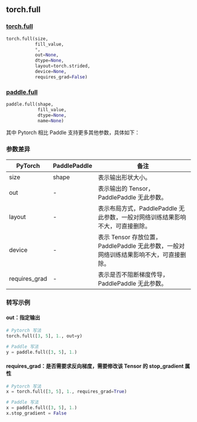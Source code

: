 ## torch.full

### [torch.full](https://pytorch.org/docs/stable/generated/torch.full.html?highlight=full#torch.full)

```python
torch.full(size,
           fill_value,
           *,
           out=None,
           dtype=None,
           layout=torch.strided,
           device=None,
           requires_grad=False)
```

### [paddle.full](https://www.paddlepaddle.org.cn/documentation/docs/zh/api/paddle/full_cn.html#full)

```python
paddle.full(shape,
            fill_value,
            dtype=None,
            name=None)
```

其中 Pytorch 相比 Paddle 支持更多其他参数，具体如下：
### 参数差异
| PyTorch       | PaddlePaddle | 备注                                                   |
| ------------- | ------------ | ------------------------------------------------------ |
| size          | shape        | 表示输出形状大小。                                     |
| out           | -            | 表示输出的 Tensor，PaddlePaddle 无此参数。               |
| layout        | -            | 表示布局方式，PaddlePaddle 无此参数，一般对网络训练结果影响不大，可直接删除。                   |
| device        | -            | 表示 Tensor 存放位置，PaddlePaddle 无此参数，一般对网络训练结果影响不大，可直接删除。                   |
| requires_grad | -            | 表示是否不阻断梯度传导，PaddlePaddle 无此参数。 |


### 转写示例
#### out：指定输出
```python
# Pytorch 写法
torch.full([3, 5], 1., out=y)

# Paddle 写法
y = paddle.full([3, 5], 1.)
```


#### requires_grad：是否需要求反向梯度，需要修改该 Tensor 的 stop_gradient 属性
```python
# Pytorch 写法
x = torch.full([3, 5], 1., requires_grad=True)

# Paddle 写法
x = paddle.full([3, 5], 1.)
x.stop_gradient = False
```
